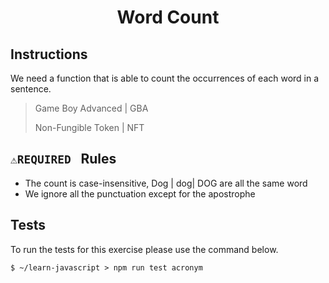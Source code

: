 <h1 align="middle"> Word Count </h1>

## Instructions

We need a function that is able to count the occurrences of each word in a sentence.

> Game Boy Advanced | GBA
>
> Non-Fungible Token | NFT

## ```⚠️REQUIRED ``` Rules
- The count is case-insensitive, Dog | dog| DOG are all the same word
- We ignore all the punctuation except for the apostrophe

## Tests
To run the tests for this exercise please use the command below.
```
$ ~/learn-javascript > npm run test acronym
```
